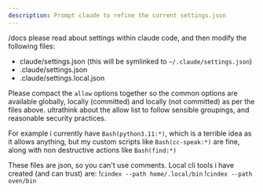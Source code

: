 ```yaml
---
description: Prompt claude to refine the current settings.json
---
```


/docs please read about settings within claude code, and then modify the following files:

- claude/settings.json (this will be symlinked to `~/.claude/settings.json`)
- .claude/settings.json
- .claude/settings.local.json

Please compact the `allow` options together so the common options are available globally, locally (committed) and locally (not committed) as per the files above. ultrathink about the allow list to follow sensible groupings, and reasonable security practices.

For example i currently have `Bash(python3.11:*)`, which is a terrible idea as it allows anything, but my custom scripts like `Bash(cc-speak:*)` are fine, along with non destructive actions like `Bash(find:*)`

These files are json, so you can't use comments.
Local cli tools i have created (and can trust) are:
!`cindex --path home/.local/bin`
!`cindex --path oven/bin`
